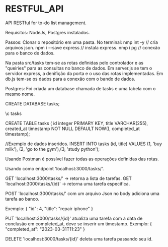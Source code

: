 # RESTFUL_API
API RESTful for to-do list management.

Requisitos: NodeJs, Postgres instalados.

Passos:
Clonar o repositório em uma pasta.
No terminal:
nmp int -y // cria arquivos json.
npm i --save express // instala express.
nmp i pg // conexão para o banco de dados.

Na pasta src/tasks tem-se as rotas definidas pelo controlador e as "queiries" para as consultas no banco de dados. 
Em server.js se tem o servidor express, a denifição da porta e o uso das rotas implementadas. Em db.js tem-se os dados para a conexão com o bando de dados.

Postgres:
Foi criada um database chamada de tasks e uma tabela com o mesmo nome.

CREATE DATABASE tasks;

\c tasks

CREATE TABLE tasks (
id integer PRIMARY KEY,
title VARCHAR(255),
created_at timestamp NOT NULL DEFAULT NOW(),
completed_at timestamp);

//Exemplo de dados inseridos.
INSERT INTO tasks (id, title)
VALUES (1, 'buy milk'), (2, 'go to the gym'),(3, 'study python');

Usando Postman é possível fazer todas as operações definidas das rotas.

Usando como endpoint 'localhost:3000/tasks/'.

GET 'localhost:3000/tasks/' -> retorna a lista de tarefas.
GET 'localhost:3000/tasks/{id}' -> retorna uma tarefa especifica.

POST 'localhost:3000/tasks/' com um arquivo Json no body adiciona uma tarefa ao banco.

Exemplo:
{
    "id": 4,
    "title": "repair iphone"
}

PUT 'localhost:3000/tasks/{id}' atualiza uma tarefa com a data de conclusão em completed_at, deve se inserir um timestamp.
Exemplo:
{
"completed_at": "2023-03-31T11:23"
}

DELETE 'localhost:3000/tasks/{id}' deleta uma tarefa passando seu id.
